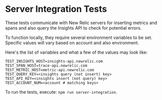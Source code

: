 # Server Integration Tests

These tests communicate with New Relic servers for inserting metrics and spans and also query the Insights API to check for potential errors.

To function locally, they require several environment variables to be set. Specific values will vary based on account and also environment.

Here's the list of variables and what a few of the values may look like:

```
TEST_INSIGHTS_HOST=insights-api.newrelic.com
TEST_SPAN_HOST=trace-api.newrelic.com
TEST_METRIC_HOST=metric-api.newrelic.com
TEST_QUERY_KEY=<insights query (not insert) key>
TEST_API_KEY=<insights insert (not query) key>
TEST_ACCOUNT_NUM=<account # matching keys>
```

To run the tests, execute: `npm run server-integration`.
